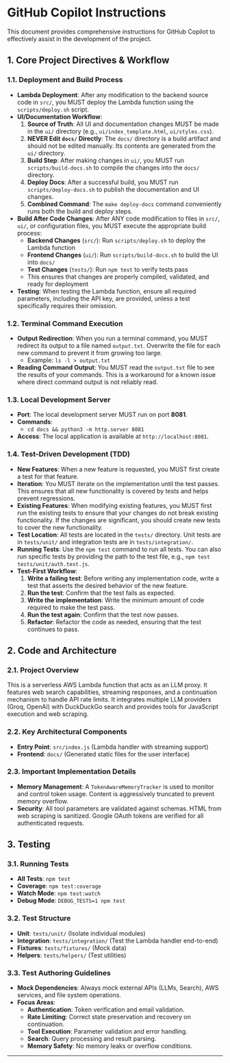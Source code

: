 # GitHub Copilot Instructions 

This document provides comprehensive instructions for GitHub Copilot to effectively assist in the development of the project.



## 1. Core Project Directives & Workflow

### 1.1. Deployment and Build Process

- **Lambda Deployment**: After any modification to the backend source code in `src/`, you MUST deploy the Lambda function using the `scripts/deploy.sh` script.
- **UI/Documentation Workflow**:
    1.  **Source of Truth**: All UI and documentation changes MUST be made in the `ui/` directory (e.g., `ui/index_template.html`, `ui/styles.css`).
    2.  **NEVER Edit `docs/` Directly**: The `docs/` directory is a build artifact and should not be edited manually. Its contents are generated from the `ui/` directory.
    3.  **Build Step**: After making changes in `ui/`, you MUST run `scripts/build-docs.sh` to compile the changes into the `docs/` directory.
    4.  **Deploy Docs**: After a successful build, you MUST run `scripts/deploy-docs.sh` to publish the documentation and UI changes.
    5.  **Combined Command**: The `make deploy-docs` command conveniently runs both the build and deploy steps.
- **Build After Code Changes**: After ANY code modification to files in `src/`, `ui/`, or configuration files, you MUST execute the appropriate build process:
    - **Backend Changes** (`src/`): Run `scripts/deploy.sh` to deploy the Lambda function
    - **Frontend Changes** (`ui/`): Run `scripts/build-docs.sh` to build the UI into `docs/`
    - **Test Changes** (`tests/`): Run `npm test` to verify tests pass
    - This ensures that changes are properly compiled, validated, and ready for deployment
- **Testing**: When testing the Lambda function, ensure all required parameters, including the API key, are provided, unless a test specifically requires their omission.

### 1.2. Terminal Command Execution

- **Output Redirection**: When you run a terminal command, you MUST redirect its output to a file named `output.txt`. Overwrite the file for each new command to prevent it from growing too large.
    - Example: `ls -l > output.txt`
- **Reading Command Output**: You MUST read the `output.txt` file to see the results of your commands. This is a workaround for a known issue where direct command output is not reliably read.

### 1.3. Local Development Server

- **Port**: The local development server MUST run on port **8081**.
- **Commands**:
    - `cd docs && python3 -m http.server 8081`
- **Access**: The local application is available at `http://localhost:8081`.


### 1.4. Test-Driven Development (TDD)

- **New Features**: When a new feature is requested, you MUST first create a test for that feature.
- **Iteration**: You MUST iterate on the implementation until the test passes. This ensures that all new functionality is covered by tests and helps prevent regressions.
- **Existing Features**: When modifying existing features, you MUST first run the existing tests to ensure that your changes do not break existing functionality. If the changes are significant, you should create new tests to cover the new functionality.
- **Test Location**: All tests are located in the `tests/` directory. Unit tests are in `tests/unit/` and integration tests are in `tests/integration/`.
- **Running Tests**: Use the `npm test` command to run all tests. You can also run specific tests by providing the path to the test file, e.g., `npm test tests/unit/auth.test.js`.
- **Test-First Workflow**:
    1.  **Write a failing test**: Before writing any implementation code, write a test that asserts the desired behavior of the new feature.
    2.  **Run the test**: Confirm that the test fails as expected.
    3.  **Write the implementation**: Write the minimum amount of code required to make the test pass.
    4.  **Run the test again**: Confirm that the test now passes.
    5.  **Refactor**: Refactor the code as needed, ensuring that the test continues to pass.

## 2. Code and Architecture

### 2.1. Project Overview

This is a serverless AWS Lambda function that acts as an LLM proxy. It features web search capabilities, streaming responses, and a continuation mechanism to handle API rate limits. It integrates multiple LLM providers (Groq, OpenAI) with DuckDuckGo search and provides tools for JavaScript execution and web scraping.

### 2.2. Key Architectural Components

- **Entry Point**: `src/index.js` (Lambda handler with streaming support)
- **Frontend**: `docs/` (Generated static files for the user interface)

### 2.3. Important Implementation Details

- **Memory Management**: A `TokenAwareMemoryTracker` is used to monitor and control token usage. Content is aggressively truncated to prevent memory overflow.
- **Security**: All tool parameters are validated against schemas. HTML from web scraping is sanitized. Google OAuth tokens are verified for all authenticated requests.

## 3. Testing

### 3.1. Running Tests

- **All Tests**: `npm test`
- **Coverage**: `npm test:coverage`
- **Watch Mode**: `npm test:watch`
- **Debug Mode**: `DEBUG_TESTS=1 npm test`

### 3.2. Test Structure

- **Unit**: `tests/unit/` (Isolate individual modules)
- **Integration**: `tests/integration/` (Test the Lambda handler end-to-end)
- **Fixtures**: `tests/fixtures/` (Mock data)
- **Helpers**: `tests/helpers/` (Test utilities)

### 3.3. Test Authoring Guidelines

- **Mock Dependencies**: Always mock external APIs (LLMs, Search), AWS services, and file system operations.
- **Focus Areas**:
    - **Authentication**: Token verification and email validation.
    - **Rate Limiting**: Correct state preservation and recovery on continuation.
    - **Tool Execution**: Parameter validation and error handling.
    - **Search**: Query processing and result parsing.
    - **Memory Safety**: No memory leaks or overflow conditions.

---
